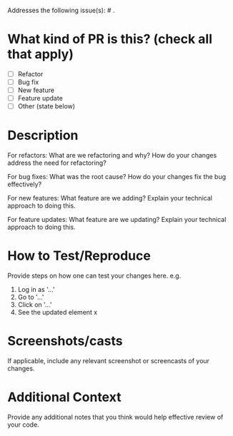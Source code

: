 Addresses the following issue(s): # .

# What kind of PR is this? (check all that apply)

- [ ] Refactor
- [ ] Bug fix
- [ ] New feature
- [ ] Feature update
- [ ] Other (state below)

# Description

For refactors: What are we refactoring and why? How do your changes address the need for refactoring?

For bug fixes: What was the root cause? How do your changes fix the bug effectively?

For new features: What feature are we adding? Explain your technical approach to doing this.

For feature updates: What feature are we updating? Explain your technical approach to doing this.

# How to Test/Reproduce

Provide steps on how one can test your changes here. e.g.
1. Log in as '...'
2. Go to '...'
3. Click on '...'
4. See the updated element x

# Screenshots/casts

If applicable, include any relevant screenshot or screencasts of your changes.

# Additional Context

Provide any additional notes that you think would help effective review of your code.
